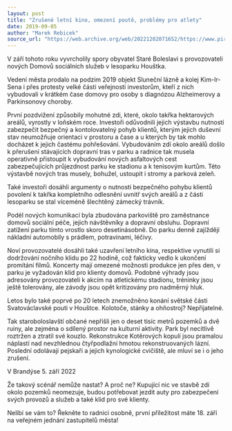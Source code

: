 ```yaml
---
layout: post
title: "Zrušené letní kino, omezení poutě, problémy pro atlety"
date: 2019-09-05
author: "Marek Rebicek"
source_url: "https://web.archive.org/web/20221202071652/https://www.piratibrandys.cz/clanek/2019-09-05-zrusene-letni-kino-omezeni-poute-problemy-pro-atlety"
---
```

V září tohoto roku vyvrcholily spory obyvatel Staré Boleslavi s provozovateli nových Domovů sociálních služeb v lesoparku Houštka.

Vedení města prodalo na podzim 2019 objekt Sluneční lázně a kolej Kim-Ir-Sena i přes protesty velké části veřejnosti investorům, kteří z nich vybudovali v krátkém čase domovy pro osoby s diagnózou Alzheimerovy a Parkinsonovy choroby.

První pozdvižení způsobily mohutné zdi, které, okolo takřka hektarových areálů, vyrostly v loňském roce. Investoři odůvodnili jejich výstavbu nutností zabezpečit bezpečný a kontolovatelný pohyb klientů, kterým jejich duševní stav neumožňuje orientaci v prostoru a čase a u kterých by tak mohlo docházet k jejich častému pohřešování. Vybudováním zdí okolo areálů došlo k přerušení stávajících dopravní tras v parku a radnice tak musela operativně přistoupit k vybudování nových asfaltových cest zabezpečujících průjezdnost parku ke stadionu a k tenisovým kurtům. Této výstavbě nových tras musely, bohužel, ustoupit i stromy a parková zeleň.

Také investoři dosáhli argumenty o nutnosti bezpečného pohybu klientů povolení k takřka kompletního odlesnění uvnitř svých areálů a z části lesoparku se stal víceméně šlechtěný zámecký trávník.

Podél nových komunikací byla zbudována parkoviště pro zaměstnance domovů sociální péče, jejich návštěvníky a dopravní obsluhu. Dopravní zatížení parku tímto vrostlo skoro desetinásobně. Do parku denně zajíždějí nákladní automobily s prádlem, potravinami, léčivy.

Noví provozovatelé dosáhli také uzavření letního kina, respektive vynutili si dodržování nočního klidu po 22 hodině, což fakticky vedlo k ukončení promítání filmů. Koncerty mají omezené možnosti produkce jen přes den, v parku je vyžadován klid pro klienty domovů. Podobné výhrady jsou adresovány provozovateli k akcím na atletickému stadionu, tréninky jsou ještě tolerovány, ale závody jsou opět kritizovány pro nadměrný hluk.

Letos bylo také poprvé po 20 letech znemožněno konání světské části Svatováclavské pouti v Houštce. Kolotoče, stánky a ohňostroj? Nepřijatelné.

Tak staroboloslavští občané nepřišli jen o deset tisíc metrů pozemků a dvě ruiny, ale zejména o sdílený prostor na kulturní aktivity. Park byl necitlivě roztržen a ztratil své kouzlo. Rekonstrukce Kotěrových kopulí jsou pramalou náplastí nad nevzhlednou čtyřpodlažní hmotou rekonstruovaných lázní. Poslední odolávají pejskaři a jejich kynologické cvičiště, ale mluví se i o jeho zrušení.

V Brandýse 5. září 2022

Že takový scénář nemůže nastat? A proč ne? Kupující nic ve stavbě zdí okolo pozemků neomezuje, budou potřebovat jezdit auty pro zabezpečení svých provozů a služeb a také klid pro své klienty.

Nelíbí se vám to? Řekněte to radnici osobně, první příležitost máte 18. září na veřejném jednání zastupitelů města!


